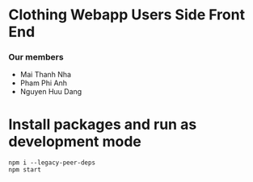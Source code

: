 # Clothing Webapp Users Side Front End
### Our members 
 - Mai Thanh Nha
 - Pham Phi Anh
 - Nguyen Huu Dang
 
# Install packages and run as development mode
```
npm i --legacy-peer-deps
npm start
```
